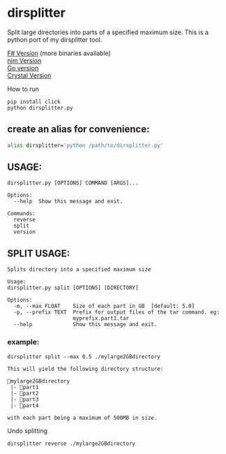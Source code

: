# dirsplitter

Split large directories into parts of a specified maximum size. This is a python port of my dirsplitter tool.

[F# Version](https://github.com/jinyus/fs_dirsplitter) (more binaries available)<br>
[nim Version](https://github.com/jinyus/nim_dirsplitter)<br>
[Go version](https://github.com/jinyus/dirsplitter)<br>
[Crystal Version](https://github.com/jinyus/cr_dirsplitter)

How to run

```
pip install click
python dirsplitter.py
```

## create an alias for convenience:

```bash
alias dirsplitter='python /path/to/dirsplitter.py'
```

## USAGE:

```text
dirsplitter.py [OPTIONS] COMMAND [ARGS]...

Options:
  --help  Show this message and exit.

Commands:
  reverse
  split
  version
```

## SPLIT USAGE:

```text
Splits directory into a specified maximum size

Usage:
dirsplitter.py split [OPTIONS] [DIRECTORY]

Options:
  -m, --max FLOAT    Size of each part in GB  [default: 5.0]
  -p, --prefix TEXT  Prefix for output files of the tar command. eg:
                     myprefix.part1.tar
  --help             Show this message and exit.
```

### example:

```text
dirsplitter split --max 0.5 ./mylarge2GBdirectory

This will yield the following directory structure:

📂mylarge2GBdirectory
 |- 📂part1
 |- 📂part2
 |- 📂part3
 |- 📂part4

with each part being a maximum of 500MB in size.
```

Undo splitting

```
dirsplitter reverse ./mylarge2GBdirectory

```
